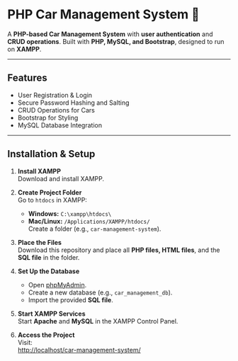 # PHP Car Management System 🚗

A **PHP-based Car Management System** with **user authentication** and **CRUD operations**. Built with **PHP, MySQL, and Bootstrap**, designed to run on **XAMPP**.

---

## Features  
- User Registration & Login  
- Secure Password Hashing and Salting 
- CRUD Operations for Cars  
- Bootstrap for Styling  
- MySQL Database Integration

---

## Installation & Setup  

1. **Install XAMPP**  
   Download and install XAMPP.

2. **Create Project Folder**  
   Go to `htdocs` in XAMPP:  
   - **Windows:** `C:\xampp\htdocs\`  
   - **Mac/Linux:** `/Applications/XAMPP/htdocs/`  
   Create a folder (e.g., `car-management-system`).

3. **Place the Files**  
   Download this repository and place all **PHP files, HTML files**, and the **SQL file** in the folder.

4. **Set Up the Database**  
   - Open [phpMyAdmin](http://localhost/phpmyadmin/).  
   - Create a new database (e.g., `car_management_db`).  
   - Import the provided **SQL file**.

5. **Start XAMPP Services**  
   Start **Apache** and **MySQL** in the XAMPP Control Panel.

6. **Access the Project**  
   Visit:  
   [http://localhost/car-management-system/](http://localhost/car-management-system/)
